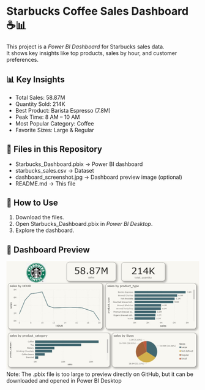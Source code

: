# Starbucks Coffee Sales Dashboard ☕📊

This project is a *Power BI Dashboard* for Starbucks sales data.  
It shows key insights like top products, sales by hour, and customer preferences.

## 📊 Key Insights
- Total Sales: 58.87M  
- Quantity Sold: 214K  
- Best Product: Barista Espresso (7.8M)  
- Peak Time: 8 AM – 10 AM  
- Most Popular Category: Coffee  
- Favorite Sizes: Large & Regular  

## 📂 Files in this Repository
- Starbucks_Dashboard.pbix → Power BI dashboard  
- starbucks_sales.csv → Dataset  
- dashboard_screenshot.jpg → Dashboard preview image (optional)  
- README.md → This file  

## 🚀 How to Use
1. Download the files.  
2. Open Starbucks_Dashboard.pbix in *Power BI Desktop*.  
3. Explore the dashboard.  

## 📸 Dashboard Preview
![Dashboard Screenshot](dashboard_screenshot.jpg)
Note: The .pbix file is too large to preview directly on GitHub, but it can be downloaded and opened in Power BI Desktop
